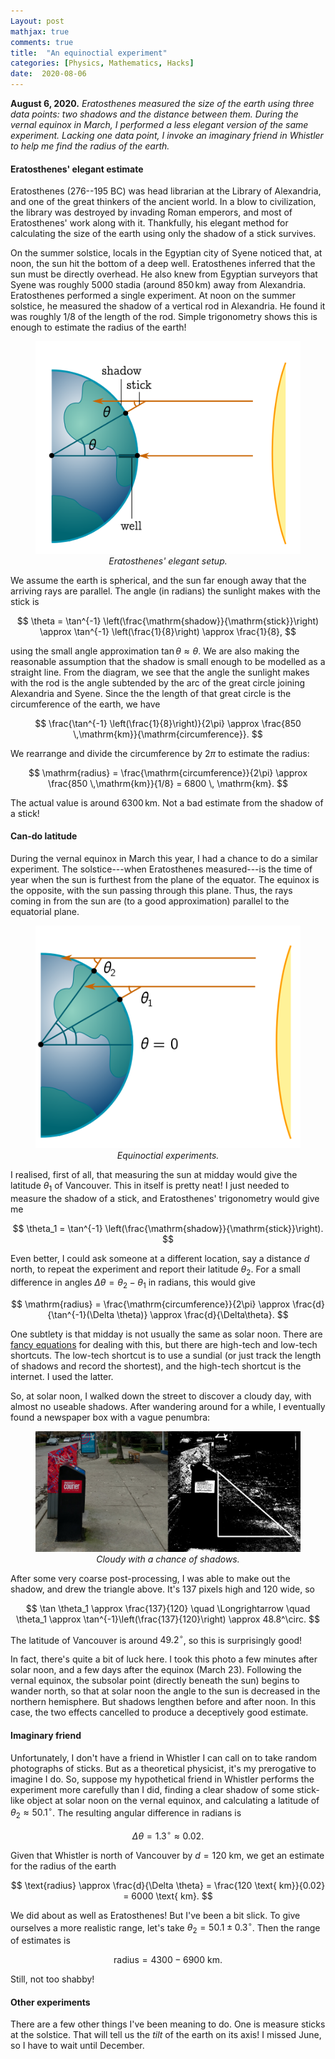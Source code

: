 ```yaml
---
Layout: post
mathjax: true
comments: true
title:  "An equinoctial experiment"
categories: [Physics, Mathematics, Hacks]
date:  2020-08-06
---
```


**August 6, 2020.** *Eratosthenes measured the size of the earth
  using three data points: two shadows and the distance between
  them. During the vernal equinox in March, I performed a less elegant
  version of the same experiment. Lacking one
  data point, I invoke an imaginary friend in Whistler to help me find
  the radius of the earth.*

#### Eratosthenes' elegant estimate

Eratosthenes (276--195 BC) was head librarian at the Library of
  Alexandria, and one of the great thinkers of the ancient world.
In a blow to civilization, the library was destroyed by invading Roman
  emperors, and most of Eratosthenes' work along with it.  Thankfully, his elegant method
  for calculating the size of the earth using only the shadow of a
  stick survives.

  On the summer solstice, locals in the Egyptian city of
  Syene noticed that, at noon, the sun hit the bottom of a deep well.
  Eratosthenes inferred that the sun must be directly overhead.
He also knew from Egyptian surveyors that Syene was roughly $5000$
  stadia (around $850 \,\mathrm{km}$) away from Alexandria.
  Eratosthenes performed a single experiment.  At noon on the summer
  solstice, he measured the shadow of a vertical rod in Alexandria.
  He found it was roughly $1/8$ of the length of the rod. 
Simple trigonometry shows this is enough to estimate the radius of the earth!

<figure>
    <div style="text-align:center"><img src
    ="/images/posts/erat1.png"/>
		    <figcaption><i>Eratosthenes' elegant setup.</i></figcaption>
	</div>
	</figure>

We assume the earth is spherical, and the sun far enough away
  that the arriving rays are parallel.  The angle (in radians) the sunlight makes
  with the stick is
  
$$
    \theta = \tan^{-1}
    \left(\frac{\mathrm{shadow}}{\mathrm{stick}}\right) \approx
    \tan^{-1} \left(\frac{1}{8}\right) \approx \frac{1}{8},
$$

using the small angle approximation $\tan \theta \approx \theta$.
  We are also making the reasonable assumption that the shadow is
  small enough to be modelled as a straight line.
  From the diagram, we see that the angle the sunlight makes with the
  rod is the angle subtended by the arc of the great
  circle joining Alexandria and Syene. Since the the length of that
  great circle is the circumference of the earth, we have
  
$$
    \frac{\tan^{-1} \left(\frac{1}{8}\right)}{2\pi} \approx \frac{850
      \,\mathrm{km}}{\mathrm{circumference}}.
$$
	  
  We rearrange and divide the circumference by $2\pi$ to estimate the
  radius:
  
$$
    \mathrm{radius} = \frac{\mathrm{circumference}}{2\pi} \approx
    \frac{850 \,\mathrm{km}}{1/8}
    = 6800 \, \mathrm{km}.
$$
	
  The actual value is around $6300 \, \mathrm{km}$. Not a bad estimate
  from the shadow of a stick!

#### Can-do latitude

During the vernal equinox in March this year, I had a chance to do a similar experiment.
The solstice---when Eratosthenes measured---is the time of year when
the sun is furthest from the plane of the equator.
The equinox is the opposite, with the sun passing through this plane.
Thus, the rays coming in from the sun are (to a good approximation)
parallel to the equatorial plane.

<figure>
    <div style="text-align:center"><img src
    ="/images/posts/erat2.png"/>
		    <figcaption><i>Equinoctial experiments.</i></figcaption>
	</div>
	</figure>

I realised, first of all, that measuring the sun at midday would give
the latitude $\theta_1$ of Vancouver.
This in itself is pretty neat!
I just needed to measure the shadow of a stick, and Eratosthenes'
trigonometry would give me

$$
    \theta_1 = \tan^{-1}
    \left(\frac{\mathrm{shadow}}{\mathrm{stick}}\right).
$$

Even better, I could ask someone at a different location, say a
distance $d$ north, to repeat the experiment and report their latitude
$\theta_2$.
For a small difference in angles $\Delta \theta = \theta_2 -
\theta_1$ in radians, this would give

$$
    \mathrm{radius} = \frac{\mathrm{circumference}}{2\pi} \approx
    \frac{d}{\tan^{-1}(\Delta \theta)} \approx \frac{d}{\Delta\theta}.
$$

One subtlety is that midday is not usually the same as solar noon.
There are
[fancy equations](https://en.wikipedia.org/wiki/Equation_of_time) for
dealing with this, but there are high-tech and low-tech shortcuts.
The low-tech shortcut is to use a sundial (or just track the length of
shadows and record the shortest), and the high-tech shortcut is the
internet.
I used the latter.

So, at solar noon, I walked down the street to discover a cloudy day,
with almost no useable shadows.
After wandering around for a while, I eventually found a newspaper box
with a vague penumbra:

<figure>
    <div style="text-align:center"><img src
    ="/images/posts/latitude.png"/>
		    <figcaption><i>Cloudy with a chance of shadows.</i></figcaption>
	</div>
	</figure>

After some very coarse post-processing, I was able to make out the shadow, and
drew the triangle above.
It's 137 pixels high and 120 wide, so

$$
\tan \theta_1 \approx \frac{137}{120} \quad \Longrightarrow \quad \theta_1
\approx \tan^{-1}\left(\frac{137}{120}\right) \approx 48.8^\circ.
$$

The latitude of Vancouver is around $49.2^\circ$, so this is
surprisingly good!

In fact, there's quite a bit of luck here.
I took this photo a few minutes after solar noon, and a few days
after the equinox (March 23). Following the vernal equinox, the subsolar
point (directly beneath the sun) begins to wander north, so that at
solar noon the angle to the sun is decreased in the northern hemisphere.
But shadows lengthen before and after noon.
In this case, the two effects cancelled to produce a deceptively
good estimate.

#### Imaginary friend

Unfortunately, I don't have a friend in Whistler I can call on to take
random photographs of sticks.
But as a theoretical physicist, it's my prerogative to imagine I do.
So, suppose my hypothetical friend in Whistler performs the experiment
more carefully than I did, finding a clear shadow of some stick-like
object at solar noon on the vernal equinox, and calculating a latitude
of $\theta_2 \approx 50.1^\circ$.
The resulting angular difference in radians is

$$
\Delta \theta = 1.3^\circ \approx 0.02.
$$

Given that Whistler is north of Vancouver by $d = 120 \text{ km}$, we
get an estimate for the radius of the earth

$$
\text{radius} \approx \frac{d}{\Delta \theta} = \frac{120 \text{
km}}{0.02} = 6000 \text{ km}.
$$

We did about as well as Eratosthenes!
But I've been a bit slick.
To give ourselves a more realistic range, let's take $\theta_2
= 50.1\pm 0.3^\circ$.
Then the range of estimates is

$$
\text{radius} = 4300-6900 \text{ km}.
$$

Still, not too shabby!

#### Other experiments

There are a few other things I've been meaning to do.
One is measure sticks at the solstice.
That will tell us the *tilt* of the earth on its axis!
I missed June, so I have to wait until December.
